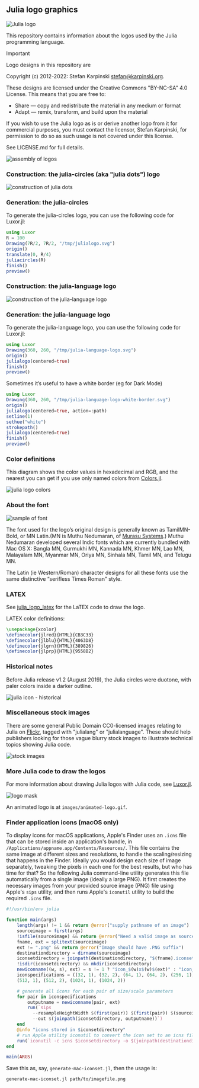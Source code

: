 ## Julia logo graphics

![Julia logo](images/julia-language-logo-white-border.svg)

This repository contains information about the logos used by the Julia programming language.

>[!IMPORTANT]
>Logo designs in this repository are 
>
>Copyright (c) 2012-2022: Stefan Karpinski <stefan@karpinski.org>. 
>
>These designs are licensed under the Creative Commons "BY-NC-SA" 4.0 License. This means that you are free to:
>- Share — copy and redistribute the material in any medium or format
>- Adapt — remix, transform, and build upon the material
>
>If you wish to use the Julia logo as is or derive another logo from it for commercial purposes, you must contact the licensor, Stefan Karpinski, for permission to do so as such usage is not covered under this license.
>
>See LICENSE.md for full details.

![assembly of logos](images/logos-assemble.png)

### Construction: the julia-circles (aka "julia dots") logo

![construction of julia dots](images/julialogo-construction.svg)

### Generation: the julia-circles

To generate the julia-circles logo, you can use the following code for Luxor.jl:

```julia
using Luxor
R = 100
Drawing(7R/2, 7R/2, "/tmp/julialogo.svg")
origin()
translate(0, R/4)
juliacircles(R)
finish()
preview()
```

### Construction: the julia-language logo

![construction of the julia-language logo](images/julialanguagelogo-construction.svg)

### Generation: the julia-language logo

To generate the julia-language logo, you can use the following code for Luxor.jl:

```julia
using Luxor
Drawing(360, 260, "/tmp/julia-language-logo.svg")
origin()
julialogo(centered=true)
finish()
preview()
```

Sometimes it’s useful to have a white border (eg for Dark Mode)

```julia
using Luxor
Drawing(360, 260, "/tmp/julia-language-logo-white-border.svg")
origin()
julialogo(centered=true, action=:path)
setline(1)
sethue("white")
strokepath()
julialogo(centered=true)
finish()
preview()
```

### Color definitions

This diagram shows the color values in hexadecimal and RGB, and the nearest you can get if you use only named colors from [Colors.jl](https://github.com/JuliaGraphics/Colors.jl).

![julia logo colors](images/julia-colors.svg)

### About the font

![sample of font](images/fontsample.png)

The font used for the logo’s original design is generally known as TamilMN-Bold, or MN Latin.(MN is Muthu Nedumaran, of [Murasu Systems](http://murasu.com).) Muthu Nedumaran developed several Indic fonts which are currently bundled with Mac OS X: Bangla MN, Gurmukhi MN, Kannada MN, Khmer MN, Lao MN, Malayalam MN, Myanmar MN, Oriya MN, Sinhala MN, Tamil MN, and Telugu MN.

The Latin (ie Western/Roman) character designs for all these fonts use the same distinctive “serifless Times Roman” style.

### LATEX 

See [julia_logo_latex](https://github.com/vancleve/julia_logo_latex) for the LaTEX code to draw the logo.

LATEX color definitions:

```latex
\usepackage{xcolor}
\definecolor{jlred}{HTML}{CB3C33}
\definecolor{jlblu}{HTML}{4063D8}
\definecolor{jlgrn}{HTML}{389826}
\definecolor{jlprp}{HTML}{9558B2}
```

### Historical notes

Before Julia release v1.2 (August 2019), the Julia circles were duotone, with paler colors inside a darker outline.

![julia icon - historical](images/julia-icons-history.png)

### Miscellaneous stock images

There are some general Public Domain CC0-licensed images relating to Julia on [Flickr](https://www.flickr.com/search/?text=julialanguage), tagged with "julialang" or "julialanguage". These should help publishers looking for those vague blurry stock images to illustrate technical topics showing Julia code.

![stock images](images/stock-images.png)

### More Julia code to draw the logos

For more information about drawing Julia logos with Julia code, see [Luxor.jl](https://github.com/JuliaGraphics/Luxor.jl).

![logo mask](images/julia-logo-mask.png)

An animated logo is at `images/animated-logo.gif`.

### Finder application icons (macOS only)

To display icons for macOS applications, Apple's Finder uses an `.icns` file that can be stored inside an application's bundle, in `/Applications/appname.app/Contents/Resources/`. This file contains the same image at different sizes and resolutions, to handle the scaling/resizing that happens in the Finder. Ideally you would design each size of image separately, tweaking the pixels in each one for the best results, but who has time for that? So the following Julia command-line utility generates this file automatically from a single image (ideally a large PNG). It first creates the necessary images from your provided source image (PNG) file using Apple's `sips` utility, and then runs Apple's `iconutil` utility to build the required `.icns` file.

```julia
#!/usr/bin/env julia

function main(args)
    length(args) != 1 && return @error("supply pathname of an image")
    sourceimage = first(args)
    !isfile(sourceimage) && return @error("Need a valid image as source material")
    fname, ext = splitext(sourceimage)
    ext != ".png" && return @error("Image should have .PNG suffix")
    destinationdirectory = dirname(sourceimage)
    iconsetdirectory = joinpath(destinationdirectory, "$(fname).iconset")
    !isdir(iconsetdirectory) && mkdir(iconsetdirectory)
    newiconname((w, s), ext) = s != 1 ? "icon_$(w)x$(w)$(ext)" : "icon_$(w÷2)x$(w÷2)@2x$(ext)"
    iconspecifications = ((32, 1), (32, 2), (64, 1), (64, 2), (256, 1), (256, 2),
    (512, 1), (512, 2), (1024, 1), (1024, 2))

    # generate all icons for each pair of size/scale parameters
    for pair in iconspecifications
        outputname = newiconname(pair, ext)
        run(`sips
          --resampleHeightWidth $(first(pair)) $(first(pair)) $(sourceimage)
          --out $(joinpath(iconsetdirectory, outputname))`)
    end
    @info "icons stored in $iconsetdirectory"
    # run Apple utility iconutil to convert the icon set to an icns file
    run(`iconutil -c icns $iconsetdirectory -o $(joinpath(destinationdirectory, fname)).icns`)
end

main(ARGS)
```

Save this as, say, `generate-mac-iconset.jl`, then the usage is:

```
generate-mac-iconset.jl path/to/imagefile.png
```
